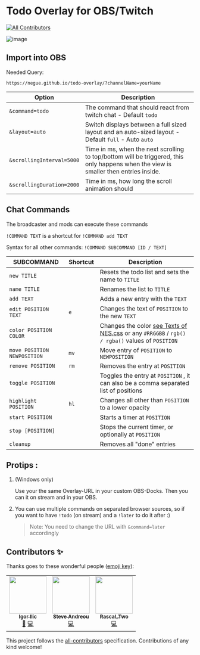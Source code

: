# Todo Overlay for OBS/Twitch
<!-- ALL-CONTRIBUTORS-BADGE:START - Do not remove or modify this section -->
[![All Contributors](https://img.shields.io/badge/all_contributors-3-orange.svg?style=flat-square)](#contributors-)
<!-- ALL-CONTRIBUTORS-BADGE:END -->

![image](https://user-images.githubusercontent.com/842273/93716478-6190a600-fb70-11ea-8267-f8e0ca6ab4b2.png)

## Import into OBS

Needed Query:
```url
https://negue.github.io/todo-overlay/?channelName=yourName
```


|Option|Description|
|-|-|
|`&command=todo`|The command that should react from twitch chat - Default `todo`|
|`&layout=auto`|Switch displays between a full sized layout and an auto-sized layout - Default `full` - Auto `auto`|
|`&scrollingInterval=5000`|Time in ms, when the next scrolling to top/bottom will be triggered, this only happens when the view is smaller then entries inside. |
|`&scrollingDuration=2000`|Time in ms, how long the scroll animation should|


## Chat Commands

The broadcaster and mods can execute these commands

`!COMMAND TEXT` is a shortcut for `!COMMAND add TEXT`

Syntax for all other commands: `!COMMAND SUBCOMMAND [ID / TEXT]`

|SUBCOMMAND|Shortcut|Description|
|-|-|-|
|`new TITLE`||Resets the todo list and sets the name to `TITLE`|
|`name TITLE`||Renames the list to `TITLE`|
|`add TEXT`||Adds a new entry with the `TEXT`|
|`edit POSITION TEXT`|`e`|Changes the text of `POSITION` to the new `TEXT`|
|`color POSITION COLOR`||Changes the color [see Texts of NES.css](https://nostalgic-css.github.io/NES.css/) or any `#RRGGBB` / `rgb() / rgba()` values of `POSITION` |
|`move POSITION NEWPOSITION`|`mv`|Move entry of `POSITION`  to `NEWPOSITION` |
|`remove POSITION`|`rm`|Removes the entry at `POSITION` |
|`toggle POSITION`||Toggles the entry at `POSITION` , it can also be a comma separated list of positions|
|`highlight POSITION`|`hl`|Changes all other than `POSITION`  to a lower opacity|
|`start POSITION`||Starts a timer at `POSITION`|
|`stop [POSITION]`|| Stops the current timer, or optionally at `POSITION`|
|`cleanup`||Removes all "done" entries|

## Protips :

1. (Windows only)

   Use your the same Overlay-URL in your custom OBS-Docks. Then you can it on stream and in your OBS.

2. You can use multiple commands on separated browser sources, so if you want to have `!todo` (on stream) and a `!later` to do it after :) 
   > Note: You need to change the URL with `&command=later` accordingly

## Contributors ✨

Thanks goes to these wonderful people ([emoji key](https://allcontributors.org/docs/en/emoji-key)):

<!-- ALL-CONTRIBUTORS-LIST:START - Do not remove or modify this section -->
<!-- prettier-ignore-start -->
<!-- markdownlint-disable -->
<table>
  <tr>
    <td align="center"><a href="https://twitch.tv/gacbl"><img src="https://avatars0.githubusercontent.com/u/2153382?v=4" width="100px;" alt=""/><br /><sub><b>Igor Ilic</b></sub></a><br /><a href="#ideas-gigili" title="Ideas, Planning, & Feedback">🤔</a> <a href="https://github.com/negue/todo-overlay/commits?author=gigili" title="Code">💻</a></td>
    <td align="center"><a href="https://github.com/SteveAndreou"><img src="https://avatars2.githubusercontent.com/u/4084115?v=4" width="100px;" alt=""/><br /><sub><b>Steve Andreou</b></sub></a><br /><a href="https://github.com/negue/todo-overlay/commits?author=SteveAndreou" title="Code">💻</a></td>
    <td align="center"><a href="https://github.com/RascalTwo"><img src="https://avatars0.githubusercontent.com/u/9403665?v=4" width="100px;" alt=""/><br /><sub><b>Rascal_Two</b></sub></a><br /><a href="https://github.com/negue/todo-overlay/commits?author=RascalTwo" title="Code">💻</a></td>
  </tr>
</table>

<!-- markdownlint-enable -->
<!-- prettier-ignore-end -->
<!-- ALL-CONTRIBUTORS-LIST:END -->

This project follows the [all-contributors](https://github.com/all-contributors/all-contributors) specification. Contributions of any kind welcome!
